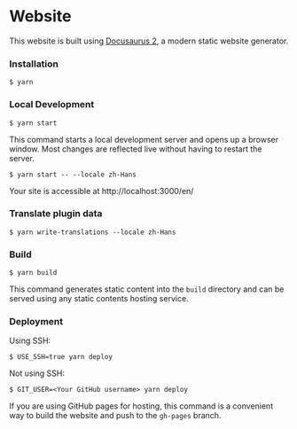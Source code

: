 # Website

This website is built using [Docusaurus 2](https://docusaurus.io/), a modern static website generator.

### Installation

```
$ yarn
```

### Local Development

```
$ yarn start
```

This command starts a local development server and opens up a browser window. Most changes are reflected live without having to restart the server.

```
$ yarn start -- --locale zh-Hans
```

Your site is accessible at http://localhost:3000/en/


### Translate plugin data

```
$ yarn write-translations --locale zh-Hans
```

### Build

```
$ yarn build
```

This command generates static content into the `build` directory and can be served using any static contents hosting service.


### Deployment

Using SSH:

```
$ USE_SSH=true yarn deploy
```

Not using SSH:

```
$ GIT_USER=<Your GitHub username> yarn deploy
```

If you are using GitHub pages for hosting, this command is a convenient way to build the website and push to the `gh-pages` branch.

